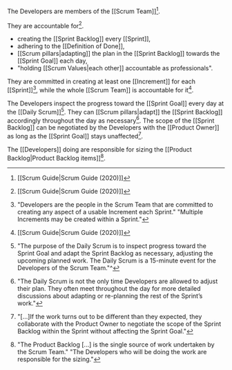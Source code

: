 The Developers are members of the [[Scrum Team]][^scrum-guide-2020].

They are accountable for[^scrum-guide-2020].
- creating the [[Sprint Backlog]] every [[Sprint]],
- adhering to the [[Definition of Done]], 
- [[Scrum pillars|adapting]] the plan in the [[Sprint Backlog]] towards the [[Sprint Goal]] each day,
- "holding [[Scrum Values|each other]] accountable as professionals".

They are committed in creating at least one [[Increment]] for each [[Sprint]][^multiple-increments], while the whole [[Scrum Team]] is accountable for it[^scrum-guide-2020].

[^multiple-increments]: "Developers are the people in the Scrum Team that are committed to creating any aspect of a usable Increment each Sprint." "Multiple Increments may be created within a Sprint."[^scrum-guide-2020]
[^increment-sprint-accountability]: "The entire Scrum Team is accountable for creating a valuable, useful Increment every Sprint."[^scrum-guide-2020]

The Developers inspect the progress toward the [[Sprint Goal]] every day at the [[Daily Scrum]][^sprint-goal-daily-scrum]. They can [[Scrum pillars|adapt]] the [[Sprint Backlog]] accordingly throughout the day as necessary[^backlog-update-multiple-times]. The scope of the [[Sprint Backlog]] can be negotiated by the Developers with the [[Product Owner]] as long as the [[Sprint Goal]] stays unaffected[^negotiate-scope-po].

[^sprint-goal-daily-scrum]: "The purpose of the Daily Scrum is to inspect progress toward the Sprint Goal and adapt the Sprint Backlog as necessary, adjusting the upcoming planned work. The Daily Scrum is a 15-minute event for the Developers of the Scrum Team."^[^scrum-guide-2020]
[^backlog-update-multiple-times]: "The Daily Scrum is not the only time Developers are allowed to adjust their plan. They often meet throughout the day for more detailed discussions about adapting or re-planning the rest of the Sprint’s work."[^scrum-guide-2020]
[^negotiate-scope-po]: "\[...\]If the work turns out to be different than they expected, they collaborate with the Product Owner to negotiate the scope of the Sprint Backlog within the Sprint without affecting the Sprint Goal."[^scrum-guide-2020]

The [[Developers]] doing are responsible for sizing the [[Product Backlog|Product Backlog items]][^developers-responsible-sizing].

[^developers-responsible-sizing]: "The Product Backlog \[...\] is the single source of work undertaken by the Scrum Team." "The Developers who will be doing the work are responsible for the sizing."[^scrum-guide-2020]


[^scrum-guide-2020]: [[Scrum Guide|Scrum Guide (2020)]]